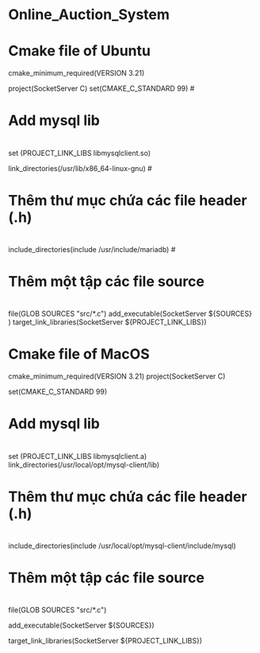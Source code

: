 # Online_Auction_System

# Cmake file of Ubuntu

cmake_minimum_required(VERSION 3.21)

project(SocketServer C) set(CMAKE_C_STANDARD 99) #

# Add mysql lib

#

set (PROJECT_LINK_LIBS libmysqlclient.so)

link_directories(/usr/lib/x86_64-linux-gnu) #

# Thêm thư mục chứa các file header (.h)

#

include_directories(include /usr/include/mariadb) #

# Thêm một tập các file source

#

file(GLOB SOURCES "src/*.c") add_executable(SocketServer ${​​​​​SOURCES}​​​​​) target_link_libraries(SocketServer ${​​​​​PROJECT_LINK_LIBS}​​​​​)

# Cmake file of MacOS

cmake_minimum_required(VERSION 3.21)
project(SocketServer C)

set(CMAKE_C_STANDARD 99)

#
# Add mysql lib
#
set (PROJECT_LINK_LIBS libmysqlclient.a)
link_directories(/usr/local/opt/mysql-client/lib)

#
# Thêm thư mục chứa các file header (.h)
#
include_directories(include /usr/local/opt/mysql-client/include/mysql)

#
# Thêm một tập các file source
#
file(GLOB SOURCES "src/*.c")

add_executable(SocketServer ${SOURCES})

target_link_libraries(SocketServer ${PROJECT_LINK_LIBS})